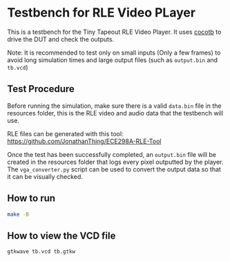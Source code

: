 # Testbench for RLE Video PLayer

This is a testbench for the Tiny Tapeout RLE Video Player. It uses [cocotb](https://docs.cocotb.org/en/stable/) to drive the DUT and check the outputs.

Note: It is recommended to test only on small inputs (Only a few frames) to avoid long simulation times and large output files (such as `output.bin` and `tb.vcd`)

## Test Procedure

Before running the simulation, make sure there is a valid `data.bin` file in the resources folder, this is the RLE video and audio data that the testbench will use.

RLE files can be generated with this tool:
https://github.com/JonathanThing/ECE298A-RLE-Tool

Once the test has been successfully completed, an `output.bin` file will be created in the resources folder that logs every pixel outputted by the player. The `vga_converter.py` script can be used to convert the output data so that it can be visually checked.

## How to run

```sh
make -B
```

## How to view the VCD file

```sh
gtkwave tb.vcd tb.gtkw
```
